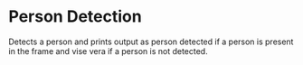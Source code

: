 # Person Detection
Detects a person and prints output as person detected if a person is present in the frame and vise vera if a person is not detected.
